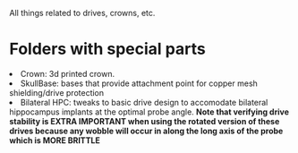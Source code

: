All things related to drives, crowns, etc.



# Folders with special parts
<li> Crown: 3d printed crown. </li>
<li> SkullBase: bases that provide attachment point for copper mesh shielding/drive protection</li>
<li> Bilateral HPC: tweaks to basic drive design to accomodate bilateral hippocampus implants at the optimal probe angle. <b> Note that verifying drive stability is EXTRA IMPORTANT when using the rotated version of these drives because any wobble will occur in along the long axis of the probe which is MORE BRITTLE</b>
